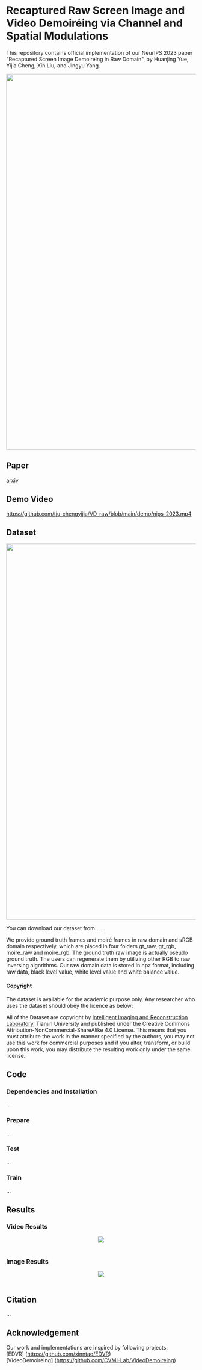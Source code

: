 # Recaptured Raw Screen Image and Video Demoiréing via Channel and Spatial Modulations

This repository contains official implementation of our NeurIPS 2023 paper "Recaptured Screen Image Demoiréing in Raw Domain", by Huanjing Yue, Yijia Cheng, Xin Liu, and Jingyu Yang.

<p align="center">
  <img width="1000" src="https://github.com/tju-chengyijia/VD_raw/blob/main/imgs/fw2.png">
</p>

## Paper
[arxiv](http://arxiv.org/abs/2310.20332)

## Demo Video

https://github.com/tju-chengyijia/VD_raw/blob/main/demo/nips_2023.mp4 <br>

## Dataset

<p align="center">
  <img width="1000" src="https://github.com/tju-chengyijia/VD_raw/blob/main/imgs/dataset_show.png">
</p>

You can download our dataset from ......

We provide ground truth frames and moiré frames in raw domain and sRGB domain respectively, which are placed in four folders gt_raw, gt_rgb, moire_raw and moire_rgb. The ground truth raw image is actually pseudo ground truth. The users can regenerate them by utilizing other RGB to raw inversing algorithms. Our raw domain data is stored in npz format, including raw data, black level value, white level value and white balance value.

#### Copyright ####

The dataset is available for the academic purpose only. Any researcher who uses the dataset should obey the licence as below:

All of the Dataset are copyright by [Intelligent Imaging and Reconstruction Laboratory](http://tju.iirlab.org/doku.php), Tianjin University and published under the Creative Commons Attribution-NonCommercial-ShareAlike 4.0 License. This means that you must attribute the work in the manner specified by the authors, you may not use this work for commercial purposes and if you alter, transform, or build upon this work, you may distribute the resulting work only under the same license.

## Code

### Dependencies and Installation

...

### Prepare

...

### Test

...

### Train

...

## Results

### Video Results

 <div align=center><img src="https://github.com/tju-chengyijia/VD_raw/blob/main/imgs/sota_video.png"></div><br>

### Image Results

<div align=center><img src="https://github.com/tju-chengyijia/VD_raw/blob/main/imgs/sota_img.png"></div><br>

## Citation

...

## Acknowledgement

Our work and implementations are inspired by following projects:<br/>
[EDVR] (https://github.com/xinntao/EDVR)<br/>
[VideoDemoireing] (https://github.com/CVMI-Lab/VideoDemoireing)<br/>

